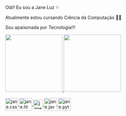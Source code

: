 Olá!! Eu sou a Jane Luz ✨

Atualmente estou cursando Ciência da Computação 👩‍💻

Sou apaixonada por Tecnologia!!!

 <div>
   <a href="https://github.com/janeluz">
  <img height = "180em" src = "https://github-readme-stats.vercel.app/api?username=janeluz&show_icons=true&theme=dracula&include_all_commits=true&count_private=true" />
    <img height="180em" src="https://github-readme-stats.vercel.app/api/top-langs/?username=janeluz&layout=compact&langs_count=7&theme=dracula"/>
   </div>
    
 
 <div style="display : inline_block"><br>
  <img align ="center" alt= "jane.css" heigth = "30"  width="40" src="https://icongr.am/devicon/css3-original-wordmark.svg?size=85&color=currentColor">
  <img align ="center" alt= "jane.html" heigth = "30"  width="40" src="https://icongr.am/devicon/html5-original-wordmark.svg?size=85&color=currentColor">
  <img align ="center" alt= "jane.js" heigth = "30"  width="30" src="https://icongr.am/devicon/javascript-original.svg?size=85&color=currentColor">
  <img align ="center" alt= "jane.java" heigth = "30"  width="40" src="https://icongr.am/devicon/java-original.svg?size=85&color=currentColor">
  <img align ="center" alt= "jane.python" heigth = "30"  width="40" src="https://icongr.am/devicon/python-original.svg?size=85&color=currentColor">
                                                                       
  </div>
